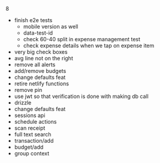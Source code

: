 8
- finish e2e tests
    - mobile version as well
    - data-test-id
    - check 60-40 split in expense management test
    - check expense details when we tap on expense item
- very big check boxes
- avg line not on the right
- remove all alerts
- add/remove budgets
- change defaults feat
- retire netlify functions
- remove pin
- use jwt so that verification is done with making db call
- drizzle
- change defaults feat
- sessions api
- schedule actions
- scan receipt
- full text search
- transaction/add
- budget/add
- group context
